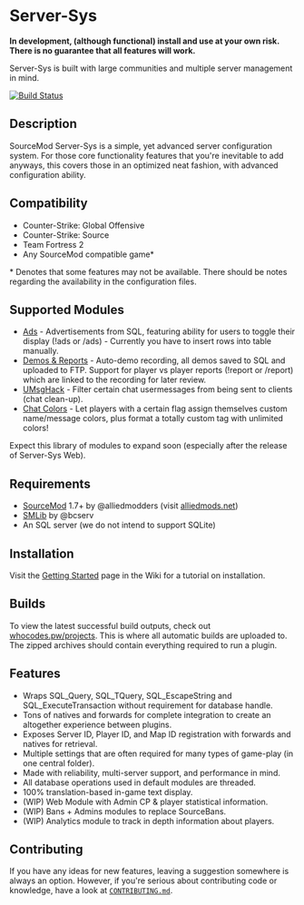 # Server-Sys
**In development, (although functional) install and use at your own risk. There is no guarantee that all features will work.**

Server-Sys is built with large communities and multiple server management in mind.

[![Build Status](https://travis-ci.org/whocodes/serversys.svg?branch=master)](https://travis-ci.org/whocodes/serversys)

## Description
SourceMod Server-Sys is a simple, yet advanced server configuration system. For those core functionality features that you're inevitable to add anyways, this covers those in an optimized neat fashion, with advanced configuration ability.

## Compatibility
* Counter-Strike: Global Offensive
* Counter-Strike: Source
* Team Fortress 2
* Any SourceMod compatible game*

\* Denotes that some features may not be available. There should be notes regarding the availability in the configuration files.

## Supported Modules
* [Ads](https://github.com/whocodes/serversys-ads) - Advertisements from SQL, featuring ability for users to toggle their display (!ads or /ads) - Currently you have to insert rows into table manually.
* [Demos & Reports](https://github.com/whocodes/serversys-demos) - Auto-demo recording, all demos saved to SQL and uploaded to FTP. Support for player vs player reports (!report or /report) which are linked to the recording for later review.
* [UMsgHack](https://github.com/whocodes/serversys-umsghack) - Filter certain chat usermessages from being sent to clients (chat clean-up).
* [Chat Colors](https://github.com/whocodes/serversys-chatcolors) - Let players with a certain flag assign themselves custom name/message colors, plus format a totally custom tag with unlimited colors!

Expect this library of modules to expand soon (especially after the release of Server-Sys Web).

## Requirements
* [SourceMod](https://github.com/alliedmodders/sourcemod) 1.7+ by @alliedmodders (visit [alliedmods.net](http://alliedmods.net))
* [SMLib](http://github.com/bcserv/smlib/) by @bcserv
* An SQL server (we do not intend to support SQLite)

## Installation
Visit the [Getting Started](https://github.com/whocodes/serversys/wiki/Getting-Started) page in the Wiki for a tutorial on installation.

## Builds
To view the latest successful build outputs, check out [whocodes.pw/projects](https://whocodes.pw/projects). This is where all automatic builds are uploaded to. The zipped archives should contain everything required to run a plugin.

## Features
* Wraps SQL_Query, SQL_TQuery, SQL_EscapeString and SQL_ExecuteTransaction without requirement for database handle.
* Tons of natives and forwards for complete integration to create an altogether experience between plugins.
* Exposes Server ID, Player ID, and Map ID registration with forwards and natives for retrieval.
* Multiple settings that are often required for many types of game-play (in one central folder).
* Made with reliability, multi-server support, and performance in mind.
* All database operations used in default modules are threaded.
* 100% translation-based in-game text display.
* (WIP) Web Module with Admin CP & player statistical information.
* (WIP) Bans + Admins modules to replace SourceBans.
* (WIP) Analytics module to track in depth information about players.


## Contributing
If you have any ideas for new features, leaving a suggestion somewhere is always an option. However, if you're serious about contributing code or knowledge, have a look at [`CONTRIBUTING.md`](https://github.com/whocodes/serversys/blob/master/CONTRIBUTING.md).
